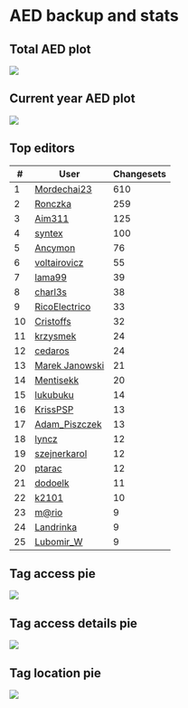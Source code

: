 # AED backup and stats


## Total AED plot
![](report_data/total_aed.png)

## Current year AED plot
![](report_data/current_year_aed.png)

## Top editors
| # | User | Changesets |
| ------------- | ------------- | ------------- |
| 1 | [Mordechai23](<https://www.openstreetmap.org/user/Mordechai23>) | 610 |
| 2 | [Ronczka](<https://www.openstreetmap.org/user/Ronczka>) | 259 |
| 3 | [Aim311](<https://www.openstreetmap.org/user/Aim311>) | 125 |
| 4 | [syntex](<https://www.openstreetmap.org/user/syntex>) | 100 |
| 5 | [Ancymon](<https://www.openstreetmap.org/user/Ancymon>) | 76 |
| 6 | [voltairovicz](<https://www.openstreetmap.org/user/voltairovicz>) | 55 |
| 7 | [lama99](<https://www.openstreetmap.org/user/lama99>) | 39 |
| 8 | [charl3s](<https://www.openstreetmap.org/user/charl3s>) | 38 |
| 9 | [RicoElectrico](<https://www.openstreetmap.org/user/RicoElectrico>) | 33 |
| 10 | [Cristoffs](<https://www.openstreetmap.org/user/Cristoffs>) | 32 |
| 11 | [krzysmek](<https://www.openstreetmap.org/user/krzysmek>) | 24 |
| 12 | [cedaros](<https://www.openstreetmap.org/user/cedaros>) | 24 |
| 13 | [Marek Janowski](<https://www.openstreetmap.org/user/Marek Janowski>) | 21 |
| 14 | [Mentisekk](<https://www.openstreetmap.org/user/Mentisekk>) | 20 |
| 15 | [lukubuku](<https://www.openstreetmap.org/user/lukubuku>) | 14 |
| 16 | [KrissPSP](<https://www.openstreetmap.org/user/KrissPSP>) | 13 |
| 17 | [Adam_Piszczek](<https://www.openstreetmap.org/user/Adam_Piszczek>) | 13 |
| 18 | [lyncz](<https://www.openstreetmap.org/user/lyncz>) | 12 |
| 19 | [szejnerkarol](<https://www.openstreetmap.org/user/szejnerkarol>) | 12 |
| 20 | [ptarac](<https://www.openstreetmap.org/user/ptarac>) | 12 |
| 21 | [dodoelk](<https://www.openstreetmap.org/user/dodoelk>) | 11 |
| 22 | [k2101](<https://www.openstreetmap.org/user/k2101>) | 10 |
| 23 | [m@rio](<https://www.openstreetmap.org/user/m@rio>) | 9 |
| 24 | [Landrinka](<https://www.openstreetmap.org/user/Landrinka>) | 9 |
| 25 | [Lubomir_W](<https://www.openstreetmap.org/user/Lubomir_W>) | 9 |

## Tag access pie
![](report_data/tag_access.png)

## Tag access details pie
![](report_data/tag_access_details.png)

## Tag location pie
![](report_data/tag_location.png)
